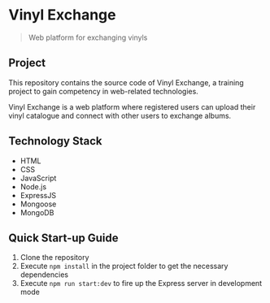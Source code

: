 # Vinyl Exchange
> Web platform for exchanging vinyls

## Project
This repository contains the source code of Vinyl Exchange, a training project to gain competency
in web-related technologies.

Vinyl Exchange is a web platform where registered users can upload their vinyl catalogue and
connect with other users to exchange albums.

## Technology Stack
- HTML
- CSS
- JavaScript
- Node.js
- ExpressJS
- Mongoose
- MongoDB

## Quick Start-up Guide
1. Clone the repository
2. Execute `npm install` in the project folder to get the necessary dependencies
3. Execute `npm run start:dev` to fire up the Express server in development mode
